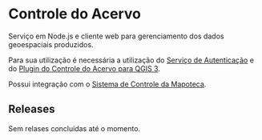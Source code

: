 ﻿# Controle do Acervo
Serviço em Node.js e cliente web para gerenciamento dos dados geoespaciais produzidos.

Para sua utilização é necessária a utilização do [Serviço de Autenticação](https://github.com/1cgeo/auth_server) e do [Plugin do Controle do Acervo para QGIS 3](https://github.com/1cgeo/ferramentas_acervo).


Possui integração com o [Sistema de Controle da Mapoteca](https://github.com/1cgeo/controle_mapoteca).

## Releases

Sem relases concluídas até o momento.